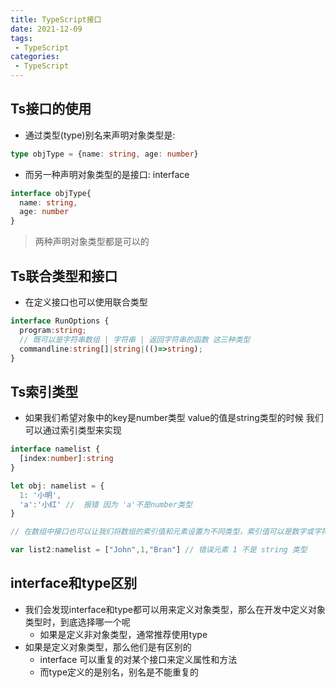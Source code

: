 ```yaml
---
title: TypeScript接口
date: 2021-12-09
tags:
 - TypeScript
categories: 
 - TypeScript
---
```


## Ts接口的使用
- 通过类型(type)别名来声明对象类型是:
```ts
type objType = {name: string, age: number}
```
- 而另一种声明对象类型的是接口: interface
```ts
interface objType{
  name: string,
  age: number
}
```
> 两种声明对象类型都是可以的

## Ts联合类型和接口
- 在定义接口也可以使用联合类型
```ts
interface RunOptions { 
  program:string; 
  // 既可以是字符串数组 | 字符串 | 返回字符串的函数 这三种类型
  commandline:string[]|string|(()=>string);  
} 
```

## Ts索引类型
- 如果我们希望对象中的key是number类型 value的值是string类型的时候 我们可以通过索引类型来实现
```ts
interface namelist { 
  [index:number]:string 
} 

let obj: namelist = {
  1: '小明',
  'a':'小红' //  报错 因为 'a'不是number类型
}

// 在数组中接口也可以让我们将数组的索引值和元素设置为不同类型，索引值可以是数字或字符串。

var list2:namelist = ["John",1,"Bran"] // 错误元素 1 不是 string 类型
```

## interface和type区别
- 我们会发现interface和type都可以用来定义对象类型，那么在开发中定义对象类型时，到底选择哪一个呢
  - 如果是定义非对象类型，通常推荐使用type
- 如果是定义对象类型，那么他们是有区别的
  - interface 可以重复的对某个接口来定义属性和方法
  - 而type定义的是别名，别名是不能重复的